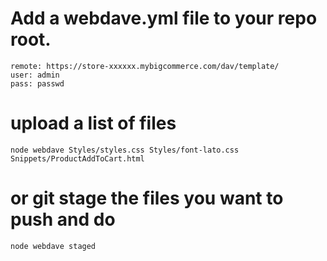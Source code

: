 # Add a webdave.yml file to your repo root. 

	remote: https://store-xxxxxx.mybigcommerce.com/dav/template/
	user: admin
	pass: passwd

# upload a list of files

    node webdave Styles/styles.css Styles/font-lato.css Snippets/ProductAddToCart.html

# or git stage the files you want to push and do 

	node webdave staged